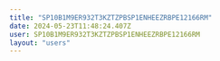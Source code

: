 ```yaml
---
title: "SP10B1M9ER932T3KZTZPBSP1ENHEEZRBPE12166RM"
date: 2024-05-23T11:48:24.407Z
user: SP10B1M9ER932T3KZTZPBSP1ENHEEZRBPE12166RM
layout: "users"
---
```

    